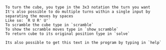     To turn the cube, you type in the 3x3 notation the turn you want
    It's also possible to do multiple turns within a single input by separating the moves by spaces
    Like so: `R U R' U'`
    To scramble the cube type in `scramble`
    To show the scramble moves type in `show_scramble`
    To return cube to its original position type in `solve`

    Its also possible to get this text in the program by typing in `help`
